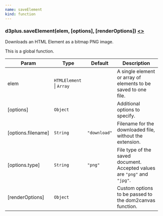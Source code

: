 ```yaml
---
name: saveElement
kind: function
---
```


  <a name="saveElement"></a>

### d3plus.**saveElement**(elem, [options], [renderOptions]) [<>](https://github.com/d3plus/d3plus-export/blob/master/src/saveElement.js#L12)

Downloads an HTML Element as a bitmap PNG image.


This is a global function.

| Param | Type | Default | Description |
| --- | --- | --- | --- |
| elem | <code>HTMLElement</code> \| <code>Array</code> |  | A single element or array of elements to be saved to one file. |
| [options] | <code>Object</code> |  | Additional options to specify. |
| [options.filename] | <code>String</code> | <code>&quot;download&quot;</code> | Filename for the downloaded file, without the extension. |
| [options.type] | <code>String</code> | <code>&quot;png&quot;</code> | File type of the saved document. Accepted values are `"png"` and `"jpg"`. |
| [renderOptions] | <code>Object</code> |  | Custom options to be passed to the dom2canvas function. |


